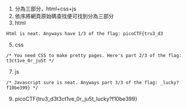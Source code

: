  1. 分為三部分，html+css+js
 2. 依序將網頁原始碼查找便可找到分為三部分
 3. html 
 ```
 Html is neat. Anyways have 1/3 of the flag: picoCTF{tru3_d3
 ```
 5. css 
 ```
 /* You need CSS to make pretty pages. Here's part 2/3 of the flag: t3ct1ve_0r_ju5t */
 ```
 7. js 
 ```
 /* Javascript sure is neat. Anyways part 3/3 of the flag: _lucky?f10be399} */
 ```
 9. picoCTF{tru3_d3t3ct1ve_0r_ju5t_lucky?f10be399}
 
 
 



